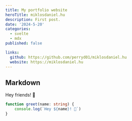 ```yaml
---
title: My portfolio website
heroTitle: miklosdaniel.hu
description: First post.
date: '2024-5-20'
categories:
  - svelte
  - mdx
published: false

links:
  github: https://github.com/perryd01/miklosdaniel.hu
  website: https://miklosdaniel.hu
---
```


## Markdown

Hey friends! 👋

```ts
function greet(name: string) {
	console.log(`Hey ${name}! 👋`)
}
```
